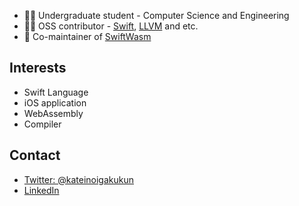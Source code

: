 
- :student: Undergraduate student - Computer Science and Engineering
- :man_technologist: OSS contributor - [Swift](https://github.com/apple/swift), [LLVM](http://llvm.org/) and etc.
- :wrench: Co-maintainer of [SwiftWasm](http://github.com/swiftwasm/)


## Interests

- Swift Language
- iOS application
- WebAssembly
- Compiler


## Contact

- [Twitter: @kateinoigakukun](http://twitter.com/kateinoigakukun)
- [LinkedIn](https://www.linkedin.com/in/kateinoigakukun)

<!--
**kateinoigakukun/kateinoigakukun** is a ✨ _special_ ✨ repository because its `README.md` (this file) appears on your GitHub profile.

Here are some ideas to get you started:

- 🔭 I’m currently working on ...
- 🌱 I’m currently learning ...
- 👯 I’m looking to collaborate on ...
- 🤔 I’m looking for help with ...
- 💬 Ask me about ...
- 📫 How to reach me: ...
- 😄 Pronouns: ...
- ⚡ Fun fact: ...
-->
